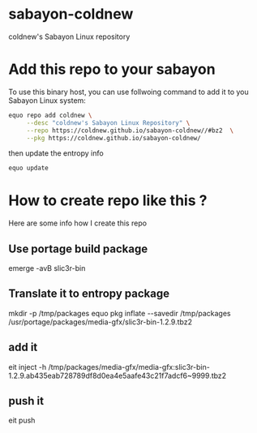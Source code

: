 # sabayon-coldnew
coldnew's Sabayon Linux repository

# Add this repo to your sabayon

To use this binary host, you can use follwoing command to add it to you Sabayon Linux system:

```sh
equo repo add coldnew \
     --desc "coldnew's Sabayon Linux Repository" \
     --repo https://coldnew.github.io/sabayon-coldnew//#bz2  \
     --pkg https://coldnew.github.io/sabayon-coldnew/
```

then update the entropy info

```sh
equo update
```

# How to create repo like this ?

Here are some info how I create this repo

## Use portage build package 

emerge -avB slic3r-bin

## Translate it to entropy package

mkdir -p /tmp/packages
equo pkg inflate --savedir  /tmp/packages /usr/portage/packages/media-gfx/slic3r-bin-1.2.9.tbz2

## add it

eit inject -h  /tmp/packages/media-gfx/media-gfx\:slic3r-bin-1.2.9.ab435eab728789df8d0ea4e5aafe43c21f7adcf6~9999.tbz2

## push it

eit push

